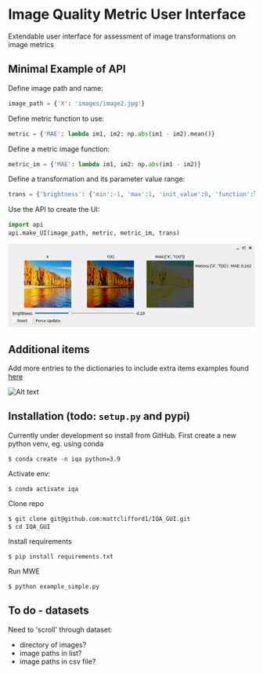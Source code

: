 # Image Quality Metric User Interface
Extendable user interface for assessment of image transformations on image metrics

## Minimal Example of API
Define image path and name:
```python
image_path = {'X': 'images/image2.jpg'}
```
Define metric function to use:
```python
metric = {'MAE': lambda im1, im2: np.abs(im1 - im2).mean()}
```
Define a metric image function:
```python
metric_im = {'MAE': lambda im1, im2: np.abs(im1 - im2)}
```
Define a transformation and its parameter value range:
```python
trans = {'brightness': {'min':-1, 'max':1, 'init_value':0, 'function':lambda im, val: np.clip(im + val, 0, 1)}}
```
Use the API to create the UI:
```python
import api
api.make_UI(image_path, metric, metric_im, trans)
```
![Alt text](images/ui-simple.png?raw=true "Simple UI")

## Additional items
Add more entries to the dictionaries to include extra items examples found [here](examples/multiple.py)

![Alt text](images/ui-mutli.png?raw=true "Multi UI")


## Installation (todo: `setup.py` and pypi)
Currently under development so install from GitHub. First create a new python venv, eg. using conda
```
$ conda create -n iqa python=3.9
```
Activate env:
```
$ conda activate iqa
```
Clone repo
```
$ git clone git@github.com:mattclifford1/IQA_GUI.git
$ cd IQA_GUI
```
Install requirements
```
$ pip install requirements.txt
```
Run MWE
```
$ python example_simple.py
```

## To do - datasets
Need to 'scroll' through dataset:
  - directory of images?
  - image paths in list?
  - image paths in csv file?
